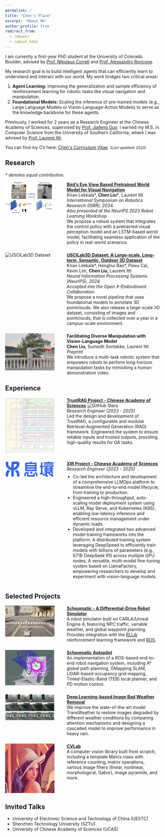 ```yaml
---
permalink: /
title: "Chen's Place"
excerpt: "About Me"
author_profile: true
redirect_from: 
  - /about/
  - /about.html
---
```


I am currently a first-year PhD student at the University of Colorado Boulder, advised by [Prof. Nikolaus Correll](https://www.colorado.edu/cs/nikolaus-correll) and [Prof. Alessandro Roncone](https://www.colorado.edu/cs/alessandro-roncone).

My research goal is to build intelligent agents that can efficiently learn to understand and interact with our world. My work bridges two critical areas:
1) **Agent Learning:** Improving the generalization and sample efficiency of reinforcement learning for robotic tasks like visual navigation and manipulation.
2) **Foundational Models:** Scaling the inference of pre-trained models (e.g., Large Language Models or Vision-Language-Action Models) to serve as the knowledge backbone for these agents.

Previously, I worked for 2 years as a Research Engineer at the Chinese Academy of Sciences, supervised by [Prof. Jiafeng Guo](https://scholar.google.com/citations?user=nD0I3PUAAAAJ&hl=en). I earned my M.S. in Computer Science from the University of Southern California, where I was advised by [Prof. Laurent Itti](http://ilab.usc.edu/itti/).

You can find my CV here: [Chen's Curriculum Vitae](../assets/Chen_Liu_Resume.pdf). <small><em>(Last updated: 2023)</em></small>

## Research
*\* denotes equal contribution.*

<div style="display: flex; align-items: flex-start; margin-bottom: 24px;">
  <div style="flex: 0 0 180px; padding-right: 20px;">
    <img src="../images/carlagstview.png" width="160" alt="Bird's Eye View Navigation"/>
  </div>
  <div style="flex: 1;">
    <a href="https://arxiv.org/abs/2310.18847"><strong>Bird’s Eye View Based Pretrained World Model for Visual Navigation</strong></a><br>
    Kiran Lekkala*, <strong>Chen Liu*</strong>, Laurent Itti<br>
    <em>International Symposium on Robotics Research (ISRR), 2024.</em><br>
    <em>Also presented at the NeurIPS 2023 Robot Learning Workshop.</em><br>
    We propose a robust system that integrates the control policy with a pretrained visual perception model and an LSTM-based world model, facilitating seamless application of the policy in real-world scenarios.
  </div>
</div>

<div style="display: flex; align-items: flex-start; margin-bottom: 24px;">
  <div style="flex: 0 0 180px; padding-right: 20px;">
    <img src="../images/uscilab3d.gif" width="160" alt="USCILab3D Dataset"/>
  </div>
  <div style="flex: 1;">
    <a href="https://klekkala.github.io/files/uscilab3d.pdf"><strong>USCILab3D Dataset: A Large-scale, Long-term, Semantic, Outdoor 3D Dataset</strong></a><br>
    Kiran Lekkala*, Henghui Bao*, Piexu Cai, Kevin Lim, <strong>Chen Liu</strong>, Laurent Itti<br>
    <em>Neural Information Processing Systems (NeurIPS), 2024.</em><br>
    <em>Accepted into the Open X-Embodiment Collaboration.</em><br>
    We propose a novel pipeline that uses foundational models to annotate 3D pointclouds. We also release a large-scale 3D dataset, consisting of images and pointclouds, that is collected over a year in a campus-scale environment.
  </div>
</div>

<div style="display: flex; align-items: flex-start; margin-bottom: 24px;">
  <div style="flex: 0 0 180px; padding-right: 20px;">
    <img src="../images/chrome-capture-2023-9-20.gif" width="160" alt="Vision-Language Model Manipulation"/>
  </div>
  <div style="flex: 1;">
    <strong>Facilitating Diverse Manipulation with Vision-Language Model</strong><br>
    <strong>Chen Liu</strong>, Sumedh Sontakke, Laurent Itti<br>
    <em>Preprint</em><br>
    We introduce a multi-task robotic system that empowers robots to perform long-horizon manipulation tasks by mimicking a human demonstration video.
  </div>
</div>

## Experience

<div style="display: flex; align-items: flex-start; margin-bottom: 24px;">
  <div style="flex: 0 0 180px; padding-right: 20px;">
    <img src="../images/framework.png" width="160" alt="TrustRAG Framework"/>
  </div>
  <div style="flex: 1;">
    <a href="https://github.com/gomate-community/TrustRAG"><strong>TrustRAG Project - Chinese Academy of Sciences</strong></a>&nbsp;<img src="https://img.shields.io/github/stars/gomate-community/TrustRAG?style=social" alt="GitHub Stars"><br>
    <em>Research Engineer (2023 - 2025)</em><br>
    Led the design and development of TrustRAG, a configurable and modular Retrieval-Augmented Generation (RAG) framework. Engineered the system to ensure reliable inputs and trusted outputs, providing high-quality results for QA tasks.
  </div>
</div>

<div style="display: flex; align-items: flex-start; margin-bottom: 24px;">
  <div style="flex: 0 0 180px; padding-right: 20px;">
    <img src="../images/logo.png" width="160" alt="XIR Logo"/>
  </div>
  <div style="flex: 1;">
    <a href="https://gomall.xir.cn/#/home/project"><strong>XIR Project - Chinese Academy of Sciences</strong></a><br>
    <em>Research Engineer (2023 - 2025)</em>
    <ul style="padding-left: 20px; margin-top: 8px;">
      <li>Co-led the architecture and development of a comprehensive LLMOps platform to streamline the end-to-end model lifecycle, from training to production.</li>
      <li>Engineered a high-throughput, auto-scaling model deployment system using vLLM, Ray Serve, and Kubernetes (K8S), enabling low-latency inference and efficient resource management under dynamic loads.</li>
      <li>Developed and integrated two advanced model training frameworks into the platform: A distributed training system leveraging DeepSpeed to efficiently train models with billions of parameters (e.g., 671B DeepSeek R1) across multiple GPU nodes; A versatile, multi-modal fine-tuning system based on LlamaFactory, empowering researchers to develop and experiment with vision-language models.</li>
    </ul>
  </div>
</div>

## Selected Projects

<div style="display: flex; align-items: flex-start; margin-bottom: 24px;">
  <div style="flex: 0 0 180px; padding-right: 20px;">
    <img src="../images/scoomatic.png" width="160" alt="Schoomatic Simulator"/>
  </div>
  <div style="flex: 1;">
    <a href="https://github.com/crellian/Schoomatic"><strong>Schoomatic - A Differential-Drive Robot Simulator</strong></a><br>
    A robot simulator built on CARLA/Unreal Engine 4, featuring NPC traffic, variable weather, and global waypoint planning. Provides integration with the <a href="https://github.com/crellian/schoomatic_visnav">RLLib</a> reinforcement learning framework and <a href="https://github.com/klekkala/ros_prtr_visualnav">ROS</a>.
  </div>
</div>

<div style="display: flex; align-items: flex-start; margin-bottom: 24px;">
  <div style="flex: 0 0 180px; padding-right: 20px;">
    <img src="../images/autopilot.png" width="160" alt="Schoomatic Autopilot"/>
  </div>
  <div style="flex: 1;">
    <a href="https://github.com/klekkala/ros_prtr_visualnav"><strong>Schoomatic Autopilot</strong></a><br>
    An implementation of a ROS-based end-to-end robot navigation system, including A* global path planning, GMapping SLAM, LiDAR-based occupancy grid mapping, Timed-Elastic-Band (TEB) local planner, and PD motion control.
  </div>
</div>

<div style="display: flex; align-items: flex-start; margin-bottom: 24px;">
  <div style="flex: 0 0 180px; padding-right: 20px;">
    <img src="../images/multi-tasks.png" width="160" alt="Bad Weather Removal"/>
  </div>
  <div style="flex: 1;">
    <a href="../assets/weather.pdf"><strong>Deep Learning-based Image Bad Weather Removal</strong></a><br>
    We improve the state-of-the-art model TransWeather to restore images degraded by different weather conditions by comparing attention mechanisms and designing a cascaded model to improve performance in heavy rain.
  </div>
</div>

<div style="display: flex; align-items: flex-start; margin-bottom: 24px;">
  <div style="flex: 0 0 180px; padding-right: 20px;">
    <img src="../images/Lenna.png" width="160" alt="CVLab"/>
  </div>
  <div style="flex: 1;">
    <a href="https://github.com/crellian/CVLab"><strong>CVLab</strong></a><br>
    A computer vision library built from scratch, including a template Matrix class with reference counting, matrix operations, various image filters (linear, nonlinear, morphological, Gabor), image pyramids, and more.
  </div>
</div>



## Invited Talks
* University of Electronic Science and Technology of China (UESTC)
* Shenzhen Technology University (SZTU)
* University of Chinese Academy of Sciences (UCAS)
